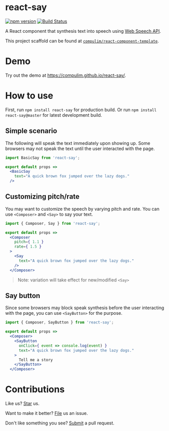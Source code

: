 # react-say

[![npm version](https://badge.fury.io/js/react-say.svg)](https://badge.fury.io/js/react-say) [![Build Status](https://travis-ci.org/compulim/react-say.svg?branch=master)](https://travis-ci.org/compulim/react-say)

A React component that synthesis text into speech using [Web Speech API](https://developer.mozilla.org/en-US/docs/Web/API/SpeechSynthesis).

This project scaffold can be found at [`compulim/react-component-template`](https://github.com/compulim/react-component-template).

# Demo

Try out the demo at https://compulim.github.io/react-say/.

# How to use

First, run `npm install react-say` for production build. Or run `npm install react-say@master` for latest development build.

## Simple scenario

The following will speak the text immediately upon showing up. Some browsers may not speak the text until the user interacted with the page.

```jsx
import BasicSay from 'react-say';

export default props =>
  <BasicSay
    text="A quick brown fox jumped over the lazy dogs."
  />
```

## Customizing pitch/rate

You may want to customize the speech by varying pitch and rate. You can use `<Composer>` and `<Say>` to say your text.

```jsx
import { Composer, Say } from 'react-say';

export default props =>
  <Composer
    pitch={ 1.1 }
    rate={ 1.5 }
  >
    <Say
      text="A quick brown fox jumped over the lazy dogs."
    />
  </Composer>
```

> Note: variation will take effect for new/modified `<Say>`

## Say button

Since some browsers may block speak synthesis before the user interacting with the page, you can use `<SayButton>` for the purpose.

```jsx
import { Composer, SayButton } from 'react-say';

export default props =>
  <Composer>
    <SayButton
      onClick={ event => console.log(event) }
      text="A quick brown fox jumped over the lazy dogs."
    >
      Tell me a story
    </SayButton>
  </Composer>
```

# Contributions

Like us? [Star](https://github.com/compulim/react-say/stargazers) us.

Want to make it better? [File](https://github.com/compulim/react-say/issues) us an issue.

Don't like something you see? [Submit](https://github.com/compulim/react-say/pulls) a pull request.
